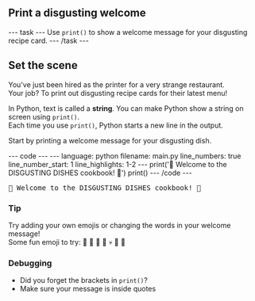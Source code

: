<h2 class="c-project-heading--task">Print a disgusting welcome</h2>
--- task ---
Use <code>print()</code> to show a welcome message for your disgusting recipe card.
--- /task ---

<h2 class="c-project-heading--explainer">Set the scene</h2>

You've just been hired as the printer for a very strange restaurant.  
Your job? To print out disgusting recipe cards for their latest menu!

In Python, text is called a <strong>string</strong>. You can make Python show a string on screen using <code>print()</code>.  
Each time you use <code>print()</code>, Python starts a new line in the output.

Start by printing a welcome message for your disgusting dish.

<div class="c-project-code">
--- code ---
---
language: python
filename: main.py
line_numbers: true
line_number_start: 1
line_highlights: 1-2
---
print('🤢 Welcome to the DISGUSTING DISHES cookbook! 🤮')
print()
--- /code ---
</div>

<div class="c-project-output">
<pre>🤢 Welcome to the DISGUSTING DISHES cookbook! 🤮</pre>
</div>

<div class="c-project-callout c-project-callout--tip">

### Tip

Try adding your own emojis or changing the words in your welcome message!<br />
Some fun emoji to try: 🤢 🤮 🧠 🦠 💀 🐛 👃

</div>

<div class="c-project-callout c-project-callout--debug">

### Debugging

- Did you forget the brackets in <code>print()</code>?<br />
- Make sure your message is inside quotes

</div>
